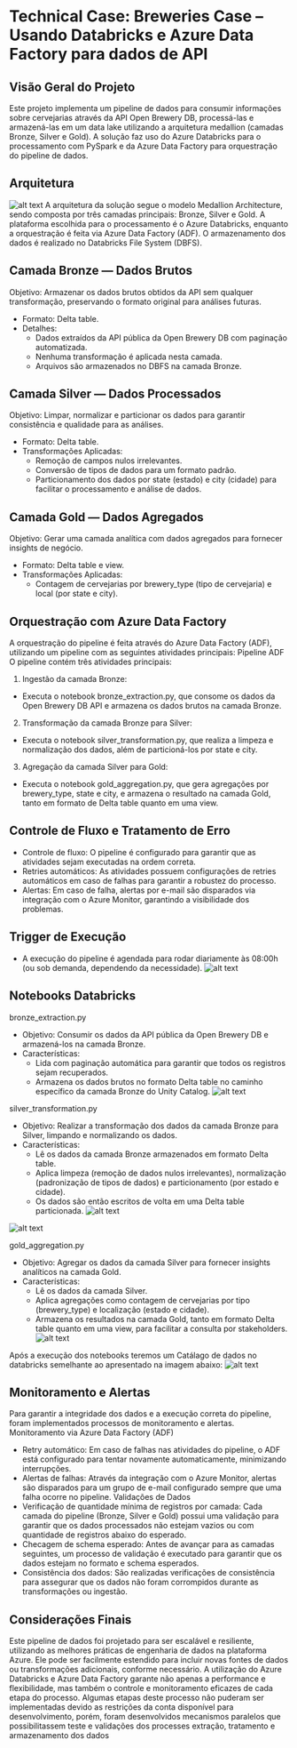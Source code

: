 # Technical Case: Breweries Case – Usando Databricks e Azure Data Factory para dados de API

## Visão Geral do Projeto
Este projeto implementa um pipeline de dados para consumir informações sobre cervejarias através da API Open Brewery DB, processá-las e armazená-las em um data lake utilizando a arquitetura medallion (camadas Bronze, Silver e Gold). A solução faz uso do Azure Databricks para o processamento com PySpark e da Azure Data Factory para orquestração do pipeline de dados.

## Arquitetura
![alt text](Images/catalago.png)
A arquitetura da solução segue o modelo Medallion Architecture, sendo composta por três camadas principais: Bronze, Silver e Gold. A plataforma escolhida para o processamento é o Azure Databricks, enquanto a orquestração é feita via Azure Data Factory (ADF). O armazenamento dos dados é realizado no Databricks File System (DBFS).
## Camada Bronze — Dados Brutos
Objetivo: Armazenar os dados brutos obtidos da API sem qualquer transformação, preservando o formato original para análises futuras.
-	Formato: Delta table.
-	Detalhes:
    -	Dados extraídos da API pública da Open Brewery DB com paginação automatizada.
    -	Nenhuma transformação é aplicada nesta camada.
    -	Arquivos são armazenados no DBFS na camada Bronze.

## Camada Silver — Dados Processados
Objetivo: Limpar, normalizar e particionar os dados para garantir consistência e qualidade para as análises.
-	Formato: Delta table.
-	Transformações Aplicadas:
    -	Remoção de campos nulos irrelevantes.
    -	Conversão de tipos de dados para um formato padrão.
    -	Particionamento dos dados por state (estado) e city (cidade) para facilitar o processamento e análise de dados.
## Camada Gold — Dados Agregados
Objetivo: Gerar uma camada analítica com dados agregados para fornecer insights de negócio.
-	Formato: Delta table e view.
-	Transformações Aplicadas:
    -	Contagem de cervejarias por brewery_type (tipo de cervejaria) e local (por state e city).


## Orquestração com Azure Data Factory
A orquestração do pipeline é feita através do Azure Data Factory (ADF), utilizando um pipeline com as seguintes atividades principais:
Pipeline ADF
O pipeline contém três atividades principais:
1.	Ingestão da camada Bronze:
-	Executa o notebook bronze_extraction.py, que consome os dados da Open Brewery DB API e armazena os dados brutos na camada Bronze.
2.	Transformação da camada Bronze para Silver:
-	Executa o notebook silver_transformation.py, que realiza a limpeza e normalização dos dados, além de particioná-los por state e city.
3.	Agregação da camada Silver para Gold:
-	Executa o notebook gold_aggregation.py, que gera agregações por brewery_type, state e city, e armazena o resultado na camada Gold, tanto em formato de Delta table quanto em uma view.

## Controle de Fluxo e Tratamento de Erro
-	Controle de fluxo: O pipeline é configurado para garantir que as atividades sejam executadas na ordem correta.
-	Retries automáticos: As atividades possuem configurações de retries automáticos em caso de falhas para garantir a robustez do processo.
-	Alertas: Em caso de falha, alertas por e-mail são disparados via integração com o Azure Monitor, garantindo a visibilidade dos problemas.
## Trigger de Execução
-	A execução do pipeline é agendada para rodar diariamente às 08:00h (ou sob demanda, dependendo da necessidade).
![alt text](Images\agendamento_adf.png)

## Notebooks Databricks
bronze_extraction.py
-	Objetivo: Consumir os dados da API pública da Open Brewery DB e armazená-los na camada Bronze.
-	Características:
    -	Lida com paginação automática para garantir que todos os registros sejam recuperados.
    -	Armazena os dados brutos no formato Delta table no caminho específico da camada Bronze do Unity Catalog.
![alt text](Images\qtd_registros_api.png)

silver_transformation.py
-	Objetivo: Realizar a transformação dos dados da camada Bronze para Silver, limpando e normalizando os dados.
-	Características:
    -	Lê os dados da camada Bronze armazenados em formato Delta table.
    -	Aplica limpeza (remoção de dados nulos irrelevantes), normalização (padronização de tipos de dados) e particionamento (por estado e cidade).
    -	Os dados são então escritos de volta em uma Delta table particionada.
![alt text](Images\particionamento_silver.png)

![alt text](Images\particionamento_silver2.png)

gold_aggregation.py
-	Objetivo: Agregar os dados da camada Silver para fornecer insights analíticos na camada Gold.
-	Características:
    -	Lê os dados da camada Silver.
    -	Aplica agregações como contagem de cervejarias por tipo (brewery_type) e localização (estado e cidade).
    -	Armazena os resultados na camada Gold, tanto em formato Delta table quanto em uma view, para facilitar a consulta por stakeholders.
![alt text](Images\view_gold.png)

Após a execução dos notebooks teremos um Catálago de dados no databricks semelhante ao apresentado na imagem abaixo:
![alt text](Images\catalago.png)

## Monitoramento e Alertas
Para garantir a integridade dos dados e a execução correta do pipeline, foram implementados processos de monitoramento e alertas.
Monitoramento via Azure Data Factory (ADF)
-	Retry automático: Em caso de falhas nas atividades do pipeline, o ADF está configurado para tentar novamente automaticamente, minimizando interrupções.
-	Alertas de falhas: Através da integração com o Azure Monitor, alertas são disparados para um grupo de e-mail configurado sempre que uma falha ocorre no pipeline.
Validações de Dados
-	Verificação de quantidade mínima de registros por camada: Cada camada do pipeline (Bronze, Silver e Gold) possui uma validação para garantir que os dados processados não estejam vazios ou com quantidade de registros abaixo do esperado.
-	Checagem de schema esperado: Antes de avançar para as camadas seguintes, um processo de validação é executado para garantir que os dados estejam no formato e schema esperados.
-	Consistência dos dados: São realizadas verificações de consistência para assegurar que os dados não foram corrompidos durante as transformações ou ingestão.

## Considerações Finais
Este pipeline de dados foi projetado para ser escalável e resiliente, utilizando as melhores práticas de engenharia de dados na plataforma Azure. Ele pode ser facilmente estendido para incluir novas fontes de dados ou transformações adicionais, conforme necessário. A utilização do Azure Databricks e Azure Data Factory garante não apenas a performance e flexibilidade, mas também o controle e monitoramento eficazes de cada etapa do processo.
Algumas etapas deste processo não puderam ser implementadas devido as restrições da conta disponível para desenvolvimento, porém, foram desenvolvidos mecanismos paralelos que possibilitassem teste e validações dos processes extração, tratamento e armazenamento dos dados


